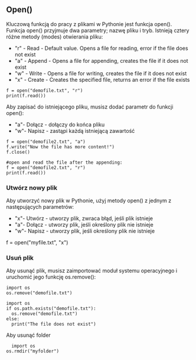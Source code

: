 ## Open()

Kluczową funkcją do pracy z plikami w Pythonie jest funkcja open().
Funkcja open() przyjmuje dwa parametry; nazwę pliku i tryb.
Istnieją cztery różne metody (modes) otwierania pliku:

* "r" - Read - Default value. Opens a file for reading, error if the file does not exist
* "a" - Append - Opens a file for appending, creates the file if it does not exist
* "w" - Write - Opens a file for writing, creates the file if it does not exist
* "x" - Create - Creates the specified file, returns an error if the file exists


```
f = open("demofile.txt", "r")
print(f.read())
```

Aby zapisać do istniejącego pliku, musisz dodać parametr do funkcji open():

* "a"- Dołącz - dołączy do końca pliku
* "w"- Napisz - zastąpi każdą istniejącą zawartość

```
f = open("demofile2.txt", "a")
f.write("Now the file has more content!")
f.close()

#open and read the file after the appending:
f = open("demofile2.txt", "r")
print(f.read())
```


### Utwórz nowy plik

Aby utworzyć nowy plik w Pythonie, użyj metody open() z jednym z następujących parametrów:

* "x"- Utwórz - utworzy plik, zwraca błąd, jeśli plik istnieje
* "a"- Dołącz - utworzy plik, jeśli określony plik nie istnieje
* "w"- Napisz - utworzy plik, jeśli określony plik nie istnieje


f = open("myfile.txt", "x")

### Usuń plik

Aby usunąć plik, musisz zaimportować moduł systemu operacyjnego i uruchomić jego funkcję os.remove():

```
import os
os.remove("demofile.txt")
```

```
import os
if os.path.exists("demofile.txt"):
  os.remove("demofile.txt")
else:
  print("The file does not exist")
```

Aby usunąć folder 

```
  import os
os.rmdir("myfolder")
```